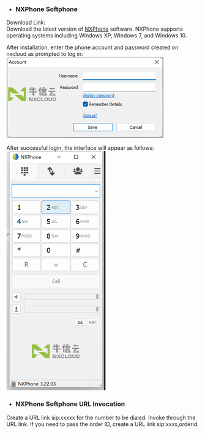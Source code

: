 * ### **NXPhone Softphone**
Download Link:	
	Download the latest version of [NXPhone](http://as01.nxcloud.com/soft/nxphone.exe "NXPhone") software.
	NXPhone supports operating systems including Windows XP, Windows 7, and Windows 10.

After installation, enter the phone account and password created on nxcloud as prompted to log in:
![NXPhone Login Interface](https://github.com/nxtele/http-api-document/blob/main/nxphone_login.png?raw=true "NXPhone Login Interface")

After successful login, the interface will appear as follows:
![NXPhone Dialer Interface](https://github.com/nxtele/http-api-document/blob/main/nxphone.png?raw=true "NXPhone Dialer Interface")

* ### **NXPhone Softphone URL Invocation**
Create a URL link sip:xxxxx for the number to be dialed.
Invoke through the URL link.
If you need to pass the order ID, create a URL link sip:xxxx,orderid.